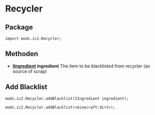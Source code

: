 # Recycler

## Package

`import mods.ic2.Recycler;`

## Methoden

- **[IIngredient](/Vanilla/Variable_Types/IIngredient/) ingredient** The item to be blacklisted from recycler (as source of scrap)

## Add Blacklist

    mods.ic2.Recycler.addBlacklist(IIngredient ingredient);
    
    mods.ic2.Recycler.addBlacklist(<minecraft:dirt>);